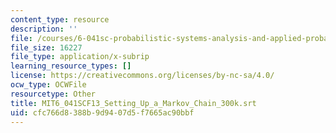 ```yaml
---
content_type: resource
description: ''
file: /courses/6-041sc-probabilistic-systems-analysis-and-applied-probability-fall-2013/cfc766d8388b9d9407d5f7665ac90bbf_MIT6_041SCF13_Setting_Up_a_Markov_Chain_300k.srt
file_size: 16227
file_type: application/x-subrip
learning_resource_types: []
license: https://creativecommons.org/licenses/by-nc-sa/4.0/
ocw_type: OCWFile
resourcetype: Other
title: MIT6_041SCF13_Setting_Up_a_Markov_Chain_300k.srt
uid: cfc766d8-388b-9d94-07d5-f7665ac90bbf
---
```

